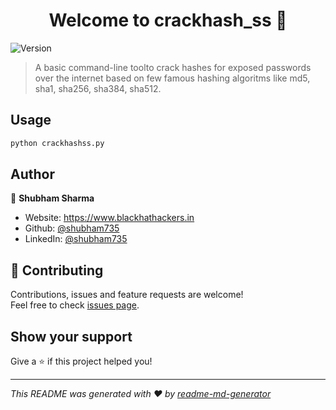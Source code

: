 <h1 align="center">Welcome to crackhash_ss 👋</h1>
<p>
  <img alt="Version" src="https://img.shields.io/badge/version-0.0.1-blue.svg?cacheSeconds=2592000" />
</p>

> A basic command-line toolto crack hashes for exposed passwords over the internet based on few famous hashing algoritms like md5, sha1, sha256, sha384, sha512.

## Usage

```sh
python crackhashss.py
```

## Author

👤 **Shubham Sharma**

* Website: https://www.blackhathackers.in
* Github: [@shubham735](https://github.com/shubham735)
* LinkedIn: [@shubham735](https://linkedin.com/in/shubham735)

## 🤝 Contributing

Contributions, issues and feature requests are welcome!<br />Feel free to check [issues page](https://github.com/shubham735/crackhash_ss/issues). 

## Show your support

Give a ⭐️ if this project helped you!

***
_This README was generated with ❤️ by [readme-md-generator](https://github.com/kefranabg/readme-md-generator)_
 
